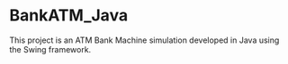# BankATM_Java
 This project is an ATM Bank Machine simulation developed in Java using the Swing framework.
